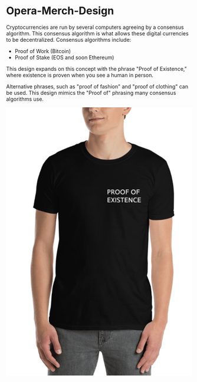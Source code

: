 # Opera-Merch-Design

Cryptocurrencies are run by several computers agreeing by a consensus algorithm. This consensus algorithm is what allows these digital currencies to be decentralized. Consensus algorithms include:

- Proof of Work (Bitcoin)
- Proof of Stake (EOS and soon Ethereum)

This design expands on this concept with the phrase "Proof of Existence," where existence is proven when you see a human in person.

Alternative phrases, such as "proof of fashion" and "proof of clothing" can be used. This design mimics the "Proof of" phrasing many consensus algorithms use.

![black shirt](./png/txtblackshirt.png)